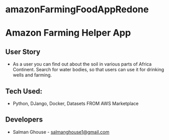 # amazonFarmingFoodAppRedone


# Amazon Farming Helper App

## User Story

- As a user you can find out about the soil in various parts of Africa Continent. Search for water bodies, so that users can use it for drinking wells and farming.

## Tech Used:

- Python, DJango, Docker, Datasets FROM AWS Marketplace

## Developers

- Salman Ghouse - salmanghouse1@gmail.com
